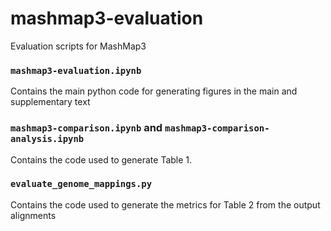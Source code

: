 # mashmap3-evaluation
Evaluation scripts for MashMap3

### `mashmap3-evaluation.ipynb`
Contains the main python code for generating figures in the main and supplementary text

### `mashmap3-comparison.ipynb` and `mashmap3-comparison-analysis.ipynb` 
Contains the code used to generate Table 1. 

### `evaluate_genome_mappings.py`
Contains the code used to generate the metrics for Table 2 from the output alignments
